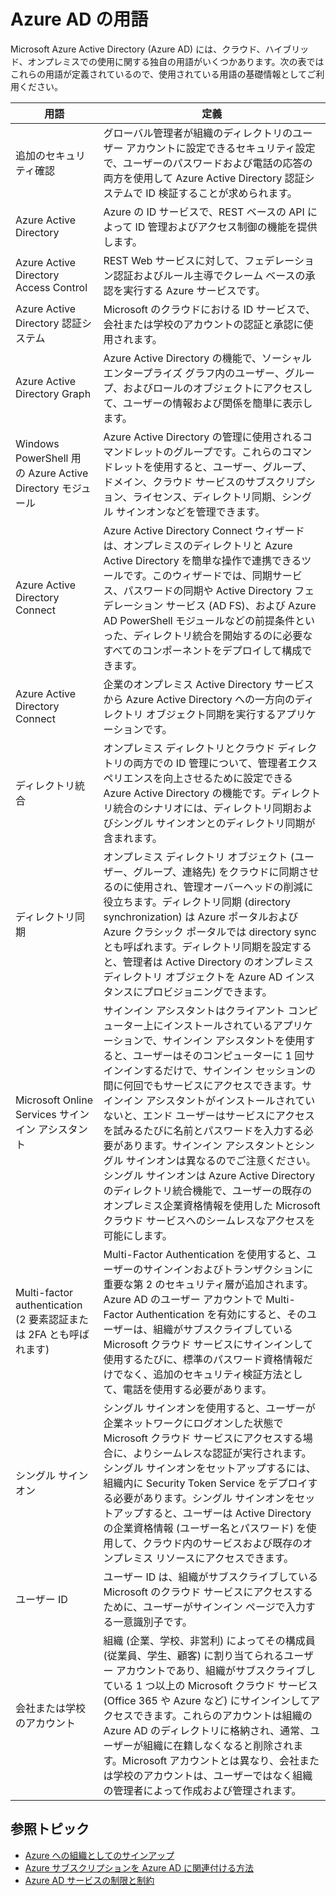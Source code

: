 <properties
	pageTitle="Azure AD の用語 | Microsoft Azure"
	description="Azure Active Directory に関する用語と定義"
	services="active-directory"
	documentationCenter=""
	authors="curtand"
	manager="femila"
	editor=""/>

<tags
	ms.service="active-directory"
	ms.workload="identity"
	ms.tgt_pltfrm="na"
	ms.devlang="na"
	ms.topic="article"
	ms.date="07/20/2016"
	ms.author="curtand"/>

# Azure AD の用語

Microsoft Azure Active Directory (Azure AD) には、クラウド、ハイブリッド、オンプレミスでの使用に関する独自の用語がいくつかあります。次の表ではこれらの用語が定義されているので、使用されている用語の基礎情報としてご利用ください。

 用語 | 定義
------------- | -------------
追加のセキュリティ確認 | グローバル管理者が組織のディレクトリのユーザー アカウントに設定できるセキュリティ設定で、ユーザーのパスワードおよび電話の応答の両方を使用して Azure Active Directory 認証システムで ID 検証することが求められます。
Azure Active Directory | Azure の ID サービスで、REST ベースの API によって ID 管理およびアクセス制御の機能を提供します。
Azure Active Directory Access Control | REST Web サービスに対して、フェデレーション認証およびルール主導でクレーム ベースの承認を実行する Azure サービスです。
Azure Active Directory 認証システム | Microsoft のクラウドにおける ID サービスで、会社または学校のアカウントの認証と承認に使用されます。
Azure Active Directory Graph | Azure Active Directory の機能で、ソーシャル エンタープライズ グラフ内のユーザー、グループ、およびロールのオブジェクトにアクセスして、ユーザーの情報および関係を簡単に表示します。
Windows PowerShell 用 の Azure Active Directory モジュール | Azure Active Directory の管理に使用されるコマンドレットのグループです。これらのコマンドレットを使用すると、ユーザー、グループ、ドメイン、クラウド サービスのサブスクリプション、ライセンス、ディレクトリ同期、シングル サインオンなどを管理できます。
Azure Active Directory Connect | Azure Active Directory Connect ウィザードは、オンプレミスのディレクトリと Azure Active Directory を簡単な操作で連携できるツールです。このウィザードでは、同期サービス、パスワードの同期や Active Directory フェデレーション サービス (AD FS)、および Azure AD PowerShell モジュールなどの前提条件といった、ディレクトリ統合を開始するのに必要なすべてのコンポーネントをデプロイして構成できます。
Azure Active Directory Connect | 企業のオンプレミス Active Directory サービスから Azure Active Directory への一方向のディレクトリ オブジェクト同期を実行するアプリケーションです。
ディレクトリ統合 | オンプレミス ディレクトリとクラウド ディレクトリの両方での ID 管理について、管理者エクスペリエンスを向上させるために設定できる Azure Active Directory の機能です。ディレクトリ統合のシナリオには、ディレクトリ同期およびシングル サインオンとのディレクトリ同期が含まれます。
ディレクトリ同期 | オンプレミス ディレクトリ オブジェクト (ユーザー、グループ、連絡先) をクラウドに同期させるのに使用され、管理オーバーヘッドの削減に役立ちます。ディレクトリ同期 (directory synchronization) は Azure ポータルおよび Azure クラシック ポータルでは directory sync とも呼ばれます。ディレクトリ同期を設定すると、管理者は Active Directory のオンプレミス ディレクトリ オブジェクトを Azure AD インスタンスにプロビジョニングできます。
Microsoft Online Services サインイン アシスタント | サインイン アシスタントはクライアント コンピューター上にインストールされているアプリケーションで、サインイン アシスタントを使用すると、ユーザーはそのコンピューターに 1 回サインインするだけで、サインイン セッションの間に何回でもサービスにアクセスできます。サインイン アシスタントがインストールされていないと、エンド ユーザーはサービスにアクセスを試みるたびに名前とパスワードを入力する必要があります。サインイン アシスタントとシングル サインオンは異なるのでご注意ください。シングル サインオンは Azure Active Directory のディレクトリ統合機能で、ユーザーの既存のオンプレミス企業資格情報を使用した Microsoft クラウド サービスへのシームレスなアクセスを可能にします。
Multi-factor authentication (2 要素認証または 2FA とも呼ばれます) | Multi-Factor Authentication を使用すると、ユーザーのサインインおよびトランザクションに重要な第 2 のセキュリティ層が追加されます。Azure AD のユーザー アカウントで Multi-Factor Authentication を有効にすると、そのユーザーは、組織がサブスクライブしている Microsoft クラウド サービスにサインインして使用するたびに、標準のパスワード資格情報だけでなく、追加のセキュリティ検証方法として、電話を使用する必要があります。
シングル サインオン | シングル サインオンを使用すると、ユーザーが企業ネットワークにログオンした状態で Microsoft クラウド サービスにアクセスする場合に、よりシームレスな認証が実行されます。シングル サインオンをセットアップするには、組織内に Security Token Service をデプロイする必要があります。シングル サインオンをセットアップすると、ユーザーは Active Directory の企業資格情報 (ユーザー名とパスワード) を使用して、クラウド内のサービスおよび既存のオンプレミス リソースにアクセスできます。
ユーザー ID | ユーザー ID は、組織がサブスクライブしている Microsoft のクラウド サービスにアクセスするために、ユーザーがサインイン ページで入力する一意識別子です。
会社または学校のアカウント | 組織 (企業、学校、非営利) によってその構成員 (従業員、学生、顧客) に割り当てられるユーザー アカウントであり、組織がサブスクライブしている 1 つ以上の Microsoft クラウド サービス (Office 365 や Azure など) にサインインしてアクセスできます。これらのアカウントは組織の Azure AD のディレクトリに格納され、通常、ユーザーが組織に在籍しなくなると削除されます。Microsoft アカウントとは異なり、会社または学校のアカウントは、ユーザーではなく組織の管理者によって作成および管理されます。

## 参照トピック
- [Azure への組織としてのサインアップ](sign-up-organization.md)
- [Azure サブスクリプションを Azure AD に関連付ける方法](active-directory-how-subscriptions-associated-directory.md)
- [Azure AD サービスの制限と制約](active-directory-service-limits-restrictions.md)

<!---HONumber=AcomDC_0727_2016-->